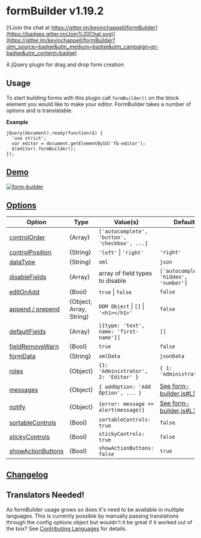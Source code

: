 formBuilder v1.19.2
===========

[![Join the chat at https://gitter.im/kevinchappell/formBuilder](https://badges.gitter.im/Join%20Chat.svg)](https://gitter.im/kevinchappell/formBuilder?utm_source=badge&utm_medium=badge&utm_campaign=pr-badge&utm_content=badge)

A jQuery plugin for drag and drop form creation

## Usage
To start building forms with this plugin call `formBuilder()` on the block element you would like to make your editor. FormBuilder takes a number of options and is translatable.

**Example**
```
jQuery(document).ready(function($) {
  'use strict';
  var editor = document.getElementById('fb-editor');
  $(editor).formBuilder();
});
```

## [Demo](https://formbuilder.online/) ##
[![form-builder](https://cloud.githubusercontent.com/assets/1457540/16901016/d415f75c-4c2e-11e6-8687-a84c9822162d.png)](https://formbuilder.online/)

## [Options](http://formbuilder.readthedocs.io/en/latest/formBuilder/options/) ##
| Option  | Type | Value(s) | Default |
| ------------- | ------------- |------------- |------------- |
| [controlOrder](http://formbuilder.readthedocs.io/en/latest/formBuilder/options/controlOrder/) | {Array} | `['autocomplete', 'button', 'checkbox', ...]` | |
| [controlPosition](http://formbuilder.readthedocs.io/en/latest/formBuilder/options/controlPosition/) | {String} | `'left'` \| `'right'`  | `'right'` |
| [dataType](http://formbuilder.readthedocs.io/en/latest/formBuilder/options/dataType/) | {String} | `xml` | `json` |
| [disableFields](http://formbuilder.readthedocs.io/en/latest/formBuilder/options/disableFields/) | {Array} | array of field types to disable | `['autocomplete', 'hidden', 'number']` |
| [editOnAdd](http://formbuilder.readthedocs.io/en/latest/formBuilder/options/editOnAdd/) | {Bool} | `true` \| `false` | `false` |
| [append / prepend](http://formbuilder.readthedocs.io/en/latest/formBuilder/options/appendPrepend/) | {Object, Array, String} | `DOM Object` \| `[]` \| `'<h1></h1>'` | `false` |
| [defaultFields](http://formbuilder.readthedocs.io/en/latest/formBuilder/options/defaultFields/) | {Array} | `[{type: 'text', name: 'first-name'}]` | `[]` |
| [fieldRemoveWarn](http://formbuilder.readthedocs.io/en/latest/formBuilder/options/fieldRemoveWarn/) | {Bool} | `true` | `false` |
| [formData](http://formbuilder.readthedocs.io/en/latest/formBuilder/options/formData/) | {String} | `xmlData` | `jsonData` |
| [roles](http://formbuilder.readthedocs.io/en/latest/formBuilder/options/roles/) | {Object} | `{1: 'Administrator', 2: 'Editor' }` | `{ 1: 'Administrator'}` |
| [messages](http://formbuilder.readthedocs.io/en/latest/formBuilder/options/messages/) | {Object} | `{ addOption: 'Add Option', ... }` | [See form-builder.js#L58](https://github.com/kevinchappell/formBuilder/blob/master/src/js/form-builder.js#L58) |
| [notify](http://formbuilder.readthedocs.io/en/latest/formBuilder/options/notify/) | {Object} | `{error: message => alert(message)}` | [See form-builder.js#L186](https://github.com/kevinchappell/formBuilder/blob/master/src/js/form-builder.js#L186) |
| [sortableControls](http://formbuilder.readthedocs.io/en/latest/formBuilder/options/sortableControls/) | {Bool} | `sortableControls: true` | `false` |
| [stickyControls](http://formbuilder.readthedocs.io/en/latest/formBuilder/options/stickyControls/) | {Bool} | `stickyControls: true` | `false` |
| [showActionButtons](http://formbuilder.readthedocs.io/en/latest/formBuilder/options/showActionButtons/) | {Bool} | `showActionButtons: false` | `true` |
## [Changelog](https://github.com/kevinchappell/formBuilder/blob/master/CHANGELOG.md) ##

## Translators Needed!
As formBuilder usage grows so does it's need to be available in multiple languages. This is currently possible by manually passing translations through the config options object but wouldn't it be great if it worked out of the box? See [Contributing Languages](https://github.com/kevinchappell/formBuilder/blob/languages/CONTRIBUTING.md) for details.
